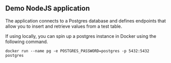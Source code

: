 ## Demo NodeJS application

The application connects to a Postgres database and defines endpoints that allow you to insert and retrieve values from a test table.

If using locally, you can spin up a postgres instance in Docker using the following command.

```
docker run --name pg -e POSTGRES_PASSWORD=postgres -p 5432:5432 postgres
```